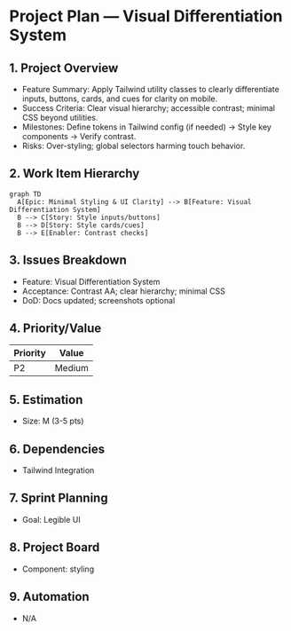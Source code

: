 # Project Plan — Visual Differentiation System

## 1. Project Overview
- Feature Summary: Apply Tailwind utility classes to clearly differentiate inputs, buttons, cards, and cues for clarity on mobile.
- Success Criteria: Clear visual hierarchy; accessible contrast; minimal CSS beyond utilities.
- Milestones: Define tokens in Tailwind config (if needed) → Style key components → Verify contrast.
- Risks: Over-styling; global selectors harming touch behavior.

## 2. Work Item Hierarchy
```mermaid
graph TD
  A[Epic: Minimal Styling & UI Clarity] --> B[Feature: Visual Differentiation System]
  B --> C[Story: Style inputs/buttons]
  B --> D[Story: Style cards/cues]
  B --> E[Enabler: Contrast checks]
```

## 3. Issues Breakdown
- Feature: Visual Differentiation System
- Acceptance: Contrast AA; clear hierarchy; minimal CSS
- DoD: Docs updated; screenshots optional

## 4. Priority/Value
| Priority | Value |
|---|---|
| P2 | Medium |

## 5. Estimation
- Size: M (3-5 pts)

## 6. Dependencies
- Tailwind Integration

## 7. Sprint Planning
- Goal: Legible UI

## 8. Project Board
- Component: styling

## 9. Automation
- N/A

